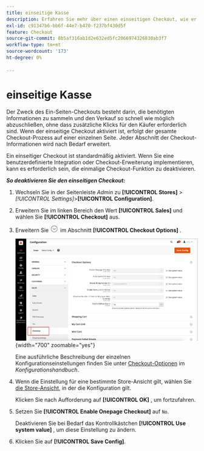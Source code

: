 ```yaml
---
title: einseitige Kasse
description: Erfahren Sie mehr über einen einseitigen Checkout, wie er einen optimierten Checkout-Prozess für Ihren Store bieten kann.
exl-id: c91347b6-bb6f-44e7-b470-f237bf430d5f
feature: Checkout
source-git-commit: 8b5af316ab1d2e632ed5fc2066974326830ab3f7
workflow-type: tm+mt
source-wordcount: '173'
ht-degree: 0%

---
```


# einseitige Kasse

Der Zweck des Ein-Seiten-Checkouts besteht darin, die benötigten Informationen zu sammeln und den Verkauf so schnell wie möglich abzuschließen, ohne dass zusätzliche Klicks für den Käufer erforderlich sind. Wenn der einseitige Checkout aktiviert ist, erfolgt der gesamte Checkout-Prozess auf einer einzelnen Seite. Jeder Abschnitt der Checkout-Informationen wird nach Bedarf erweitert.

Ein einseitiger Checkout ist standardmäßig aktiviert. Wenn Sie eine benutzerdefinierte Integration oder Checkout-Erweiterung implementieren, kann es erforderlich sein, die einmalige Checkout-Funktion zu deaktivieren.

**_So deaktivieren Sie den einseitigen Checkout:_**

1. Wechseln Sie in der Seitenleiste _Admin_ zu **[!UICONTROL Stores]** > _[!UICONTROL Settings]_>**[!UICONTROL Configuration]**.

1. Erweitern Sie im linken Bereich den Wert **[!UICONTROL Sales]** und wählen Sie **[!UICONTROL Checkout]** aus.

1. Erweitern Sie ![Erweiterungsauswahl](../assets/icon-display-expand.png) im Abschnitt **[!UICONTROL Checkout Options]** .

   ![Konfiguration - Checkout-Optionen](./assets/checkout-checkout-options.png){width="700" zoomable="yes"}

   Eine ausführliche Beschreibung der einzelnen Konfigurationseinstellungen finden Sie unter [Checkout-Optionen](../configuration-reference/sales/checkout.md#checkout-options) im _Konfigurationshandbuch_.

1. Wenn die Einstellung für eine bestimmte Store-Ansicht gilt, wählen Sie [die Store-Ansicht](../configuration-reference/scope-change.md#set-the-scope), in der die Konfiguration gilt.

   Klicken Sie nach Aufforderung auf **[!UICONTROL OK]** , um fortzufahren.

1. Setzen Sie **[!UICONTROL Enable Onepage Checkout]** auf `No`.

   Deaktivieren Sie bei Bedarf das Kontrollkästchen **[!UICONTROL Use system value]** , um diese Einstellung zu ändern.

1. Klicken Sie auf **[!UICONTROL Save Config]**.

